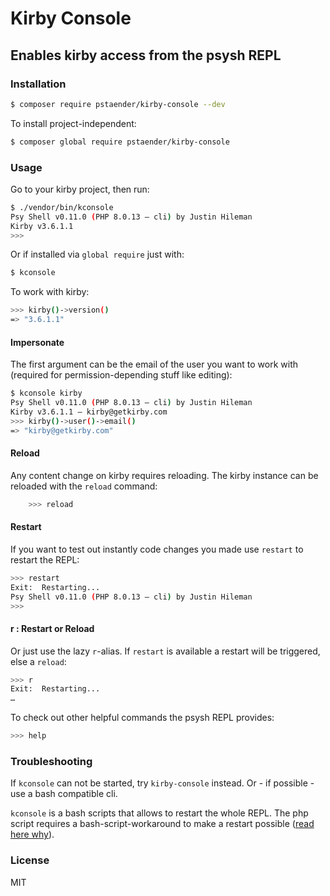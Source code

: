 # Kirby Console
## Enables kirby access from the psysh REPL

### Installation

```sh
$ composer require pstaender/kirby-console --dev
```

To install project-independent:

```sh
$ composer global require pstaender/kirby-console
```

### Usage

Go to your kirby project, then run:

```sh
$ ./vendor/bin/kconsole
Psy Shell v0.11.0 (PHP 8.0.13 — cli) by Justin Hileman
Kirby v3.6.1.1
>>>
```

Or if installed via `global require` just with:

```sh
$ kconsole
```

To work with kirby:

```sh
>>> kirby()->version()
=> "3.6.1.1"
```

#### Impersonate

The first argument can be the email of the user you want to work with (required for permission-depending stuff like editing):

```sh
$ kconsole kirby
Psy Shell v0.11.0 (PHP 8.0.13 — cli) by Justin Hileman
Kirby v3.6.1.1 – kirby@getkirby.com
>>> kirby()->user()->email()
=> "kirby@getkirby.com"
```

#### Reload

Any content change on kirby requires reloading. The kirby instance can be reloaded with the `reload` command:

```sh
    >>> reload
```

#### Restart

If you want to test out instantly code changes you made use `restart` to restart the REPL:

```sh
>>> restart
Exit:  Restarting...
Psy Shell v0.11.0 (PHP 8.0.13 — cli) by Justin Hileman
>>>
```

#### r : Restart or Reload

Or just use the lazy `r`-alias. If `restart` is available a restart will be triggered, else a `reload`:

```sh
>>> r
Exit:  Restarting...
…
```

To check out other helpful commands the psysh REPL provides:

```sh
>>> help
```

### Troubleshooting

If `kconsole` can not be started, try `kirby-console` instead. Or - if possible - use a bash compatible cli.

`kconsole` is a bash scripts that allows to restart the whole REPL. The php script requires a bash-script-workaround to make a restart possible ([read here why](https://github.com/bobthecow/psysh/issues/416)).

### License

MIT
